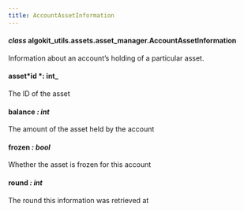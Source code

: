```yaml
---
title: AccountAssetInformation
---
```


#### _class_ algokit_utils.assets.asset_manager.AccountAssetInformation

Information about an account’s holding of a particular asset.

#### asset*id *: int\_

The ID of the asset

#### balance _: int_

The amount of the asset held by the account

#### frozen _: bool_

Whether the asset is frozen for this account

#### round _: int_

The round this information was retrieved at

